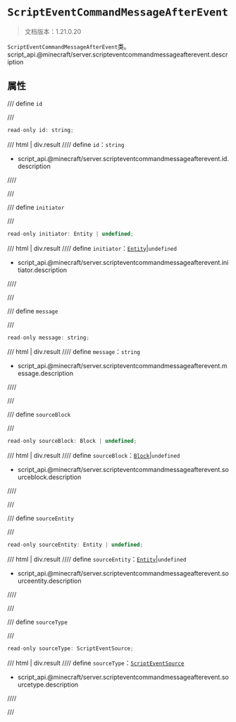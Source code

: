# `ScriptEventCommandMessageAfterEvent`

> 文档版本：1.21.0.20

`ScriptEventCommandMessageAfterEvent`类。script_api.@minecraft/server.scripteventcommandmessageafterevent.description

## 属性

/// define
`id`


///

```js
read-only id: string;
```

/// html | div.result
//// define
`id`：`string`

- script_api.@minecraft/server.scripteventcommandmessageafterevent.id.description


////

///


/// define
`initiator`


///

```js
read-only initiator: Entity | undefined;
```

/// html | div.result
//// define
`initiator`：[`Entity`](./entity.md)|`undefined`

- script_api.@minecraft/server.scripteventcommandmessageafterevent.initiator.description


////

///


/// define
`message`


///

```js
read-only message: string;
```

/// html | div.result
//// define
`message`：`string`

- script_api.@minecraft/server.scripteventcommandmessageafterevent.message.description


////

///


/// define
`sourceBlock`


///

```js
read-only sourceBlock: Block | undefined;
```

/// html | div.result
//// define
`sourceBlock`：[`Block`](./block.md)|`undefined`

- script_api.@minecraft/server.scripteventcommandmessageafterevent.sourceblock.description


////

///


/// define
`sourceEntity`


///

```js
read-only sourceEntity: Entity | undefined;
```

/// html | div.result
//// define
`sourceEntity`：[`Entity`](./entity.md)|`undefined`

- script_api.@minecraft/server.scripteventcommandmessageafterevent.sourceentity.description


////

///


/// define
`sourceType`


///

```js
read-only sourceType: ScriptEventSource;
```

/// html | div.result
//// define
`sourceType`：[`ScriptEventSource`](./scripteventsource.md)

- script_api.@minecraft/server.scripteventcommandmessageafterevent.sourcetype.description


////

///


